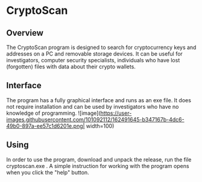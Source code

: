 # CryptoScan 

## Overview
The CryptoScan program is designed to search for cryptocurrency keys and addresses on a PC and removable storage devices. 
It can be useful for investigators, computer security specialists, individuals who have lost (forgotten) files with data about their crypto wallets.

## Interface
The program has a fully graphical interface and runs as an exe file. It does not require installation and can be used by investigators who have no knowledge of programming.
![image](https://user-images.githubusercontent.com/101092112/162491645-b347167b-4dc6-49b0-897a-ee57c1d6201e.png| width=100)


## Using
In order to use the program, download and unpack the release, run the file cryptoscan.exe . A simple instruction for working with the program opens when you click the "help" button.
